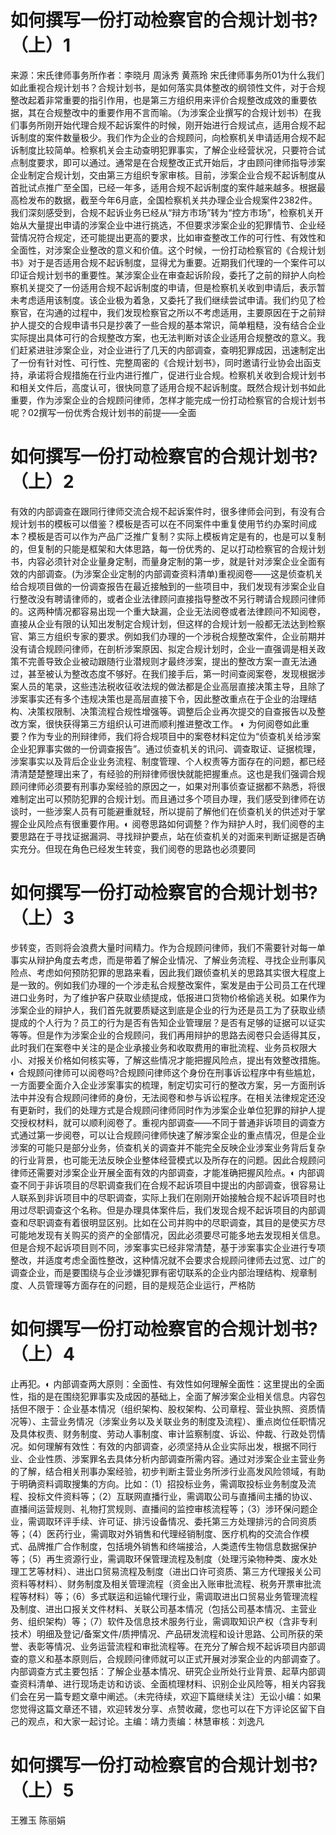 # 如何撰写一份打动检察官的合规计划书?（上）1

来源：宋氏律师事务所作者：李晓月 周泳秀  黄燕玲 宋氏律师事务所01为什么我们如此重视合规计划书？合规计划书，是如何落实具体整改的纲领性文件，对于合规整改起着非常重要的指引作用，也是第三方组织用来评价合规整改成效的重要依据，其在合规整改中的重要作用不言而喻。（为涉案企业撰写的合规计划书）在我们事务所刚开始代理合规不起诉案件的时候，刚开始进行合规试点，适用合规不起诉制度的案件数量极少。我们作为企业的合规顾问，向检察机关申请适用合规不起诉制度比较简单。检察机关会主动查明犯罪事实，了解企业经营状况，只要符合试点制度要求，即可以通过。通常是在合规整改正式开始后，才由顾问律师指导涉案企业制定合规计划，交由第三方组织专家审核。目前，涉案企业合规不起诉制度从首批试点推广至全国，已经一年多，适用合规不起诉制度的案件越来越多。根据最高检发布的数据，截至今年6月底，全国检察机关共办理企业合规案件2382件。我们深刻感受到，合规不起诉业务已经从“辩方市场”转为“控方市场”，检察机关开始从大量提出申请的涉案企业中进行挑选，不但要求涉案企业的犯罪情节、企业经营情况符合规定，还可能提出更高的要求，比如审查整改工作的可行性、有效性和全面性，对涉案企业整改的意义和价值。这个时候，一份打动检察官的《合规计划书》对于是否适用合规不起诉制度，显得尤为重要。近期我们代理的一个案件可以印证合规计划书的重要性。某涉案企业在审查起诉阶段，委托了之前的辩护人向检察机关提交了一份适用合规不起诉制度的申请，但是检察机关收到申请后，表示暂未考虑适用该制度。该企业极为着急，又委托了我们继续尝试申请。我们约见了检察官，在沟通的过程中，我们发现检察官之所以不考虑适用，主要原因在于之前辩护人提交的合规申请书只是抄袭了一些合规的基本常识，简单粗糙，没有结合企业实际提出具体可行的合规整改方案，也无法判断对该企业适用合规整改的意义。我们赶紧进驻涉案企业，对企业进行了几天的内部调查，查明犯罪成因，迅速制定出了一份有针对性、可行性、完整周密的《合规计划书》，同时邀请行业协会出函支持，承诺将合规措施在行业内进行推广，促进行业合规。检察机关收到合规计划书和相关文件后，高度认可，很快同意了适用合规不起诉制度。既然合规计划书如此重要，作为涉案企业的合规顾问律师，怎样才能完成一份打动检察官的合规计划书呢？02撰写一份优秀合规计划书的前提——全面

# 如何撰写一份打动检察官的合规计划书?（上）2

有效的内部调查在跟同行律师交流合规不起诉案件时，很多律师会问到，有没有合规计划书的模板可以借鉴？模板是否可以在不同案件中重复使用节约办案时间成本？模板是否可以作为产品广泛推广复制？实际上模板肯定是有的，也是可以复制的，但复制的只能是框架和大体思路，每一份优秀的、足以打动检察官的合规计划书，内容必须针对企业量身定制，而量身定制的第一步，就是针对涉案企业全面有效的内部调查。(为涉案企业定制的内部调查资料清单)重视阅卷——这是侦查机关给合规项目做的一份调查报告在最近接触到的一些项目中，我们发现有涉案企业自行整改没有聘请律师的，或者企业法律顾问直接指导整改不另行聘请合规顾问律师的。这两种情况都容易出现一个重大缺漏，企业无法阅卷或者法律顾问不知阅卷，直接从企业有限的认知出发制定合规计划，但这样的合规计划一般都无法达到检察官、第三方组织专家的要求。例如我们办理的一个涉税合规整改案件，企业前期并没有请合规顾问律师，在剖析涉案原因、拟定合规计划时，企业一直强调是相关政策不完善导致企业被动跟随行业潜规则才最终涉案，提出的整改方案一直无法通过，甚至被认为整改态度不够好。在我们接手后，第一时间查阅案卷，发现根据涉案人员的笔录，这些违法税收征收法规的做法都是企业高层直接决策主导，且除了涉案事实还有多个违规决策也是高层直接下令，因此整改重点在于企业的治理结构、决策权限制、决策流程合规性增强等。调整后企业再次提交的自查报告以及整改方案，很快获得第三方组织认可进而顺利推进整改工作。  ◐ 为何阅卷如此重要？作为专业的刑辩律师，我们将合规项目中的案卷材料定位为“侦查机关给涉案企业犯罪事实做的一份调查报告”。通过侦查机关的讯问、调查取证、证据梳理，涉案事实以及背后企业业务流程、制度管理、个人权责等方面存在的问题，都已经清清楚楚整理出来了，有经验的刑辩律师很快就能把握重点。这也是我们强调合规顾问律师必须要有刑事办案经验的原因之一，如果对刑事侦查证据都不熟悉，将很难制定出可以预防犯罪的合规计划。而且通过多个项目办理，我们感受到律师在访谈时，一些涉案人员有可能避重就轻，所以提前了解他们在侦查机关的供述对于掌握企业风险点有很重要作用。◐ 阅卷思路如何调整？作为辩护人时，我们阅卷的主要思路在于寻找证据漏洞、寻找辩护要点，站在侦查机关的对面来判断证据是否确实充分。但现在角色已经发生转变，我们阅卷的思路也必须要同

# 如何撰写一份打动检察官的合规计划书?（上）3

步转变，否则将会浪费大量时间精力。作为合规顾问律师，我们不需要针对每一单事实从辩护角度去考虑，而是带着了解企业情况、了解业务流程、寻找企业刑事风险点、考虑如何预防犯罪的思路来看，因此我们跟侦查机关的思路其实很大程度上是一致的。例如我们办理的一个涉走私合规整改案件，案发是由于公司员工在代理进口业务时，为了维护客户获取业绩提成，低报进口货物价格偷逃关税。如果作为涉案企业的辩护人，我们首先就要质疑这到底是企业的行为还是员工为了获取业绩提成的个人行为？员工的行为是否有告知企业管理层？是否有足够的证据可以证实等等。但是作为涉案企业的合规顾问，我们再用辩护的思路去阅卷只会适得其反，此时我们在案卷中关注的是企业承接业务和收取费用的审批流程、业务员权限大小、对报关价格如何核实等，了解这些情况才能把握风险点，提出有效整改措施。◐ 合规顾问律师可以阅卷吗?合规顾问律师这个身份在刑事诉讼程序中有些尴尬，一方面要全面介入企业涉案事实的梳理，制定切实可行的整改方案，另一方面刑诉法中并没有合规顾问律师的身份，无法阅卷和参与诉讼程序。在相关法律规定还没有更新时，我们的处理方式是合规顾问律师同时作为涉案企业单位犯罪的辩护人提交授权材料，就可以顺利阅卷了。重视内部调查——不同于普通非诉项目的调查方式通过第一步阅卷，可以让合规顾问律师快速了解涉案企业的重点情况，但是企业涉案的可能只是部分业务，侦查机关的调查并不能完全反映企业涉案业务背后复杂的行业背景，也可能无法反映企业整体经营模式以及所存在的问题。因此合规顾问律师还需要对涉案企业开展全面有效的内部调查，才能准确把握风险点。◐ 内部调查不同于非诉项目的尽职调查我们在合规不起诉项目中提出的内部调查，很容易让人联系到非诉项目中的尽职调查，实际上我们在刚刚开始接触合规不起诉项目时也用过尽职调查这个名称。但是办理具体案件后，我们发现合规不起诉项目的内部调查和尽职调查有着很明显区别。比如在公司并购中的尽职调查，其目的是使买方尽可能地发现有关购买的资产的全部情况，因此必须要尽可能多地去发现相关信息。但是合规不起诉项目则不同，涉案事实已经非常清楚，基于涉案事实企业进行专项整改，并适度考虑全面性整改，这种情况就不会要求合规顾问律师去过宽、过广的调查企业，而是要围绕与企业涉嫌犯罪有密切联系的企业内部治理结构、规章制度、人员管理等方面存在的问题，目的是规范企业运行，严格防

# 如何撰写一份打动检察官的合规计划书?（上）4

止再犯。◐ 内部调查两大原则：全面性、有效性如何理解全面性：这里提出的全面性，指的是在围绕犯罪事实及成因的基础上，全面了解涉案企业相关信息。内容包括但不限于：企业基本情况（组织架构、股权架构、公司章程、营业执照、资质情况等）、主营业务情况（涉案业务以及关联业务的制度及流程）、重点岗位任职情况及具体权责、财务制度、劳动人事制度、审计监察制度、诉讼、仲裁、行政处罚情况。如何理解有效性：有效的内部调查，必须坚持从企业实际出发，根据不同行业、企业性质、涉案罪名去具体分析内部调查所需内容。通过对涉案企业主营业务的了解，结合相关刑事办案经验，初步判断主营业务所涉行业高发风险领域，有助于明确资料调取搜集的方向。比如：（1）招投标业务，需调取投标业务制度及流程、投标文件资料等；（2）互联网直播行业，需调取公司与直播间主播的协议、直播间运营规则、礼物打赏规则、直播间的监控审核流程等；（3）涉环保问题企业，需调取环评手续、许可证、排污设备情况、委托第三方处理排污的合同资质等；（4）医药行业，需调取对外销售和代理经销制度、医疗机构的交流合作模式、品牌推广合作制度，包括境外销售和终端接洽，人类遗传生物信息数据保护等；（5）再生资源行业，需调取环保管理流程及制度（处理污染物种类、废水处理工艺等材料）、进出口贸易流程及制度（进出口许可资质、第三方代理报关公司资料等材料）、财务制度及相关管理流程（资金出入账审批流程、税务开票审批流程等材料）等；（6）多式联运和运输代理行业，需调取进出口贸易业务管理流程及制度、进出口报关文件材料、关联公司基本情况（包括公司基本情况、主营业务、组织架构）等；（7）软件及信息技术服务行业，需调取知识产权（含非专利技术）明细及登记/备案文件/质押情况、产品研发流程和设计思路、公司所获的荣誉、表彰等情况、业务运营流程和审批流程等。在充分了解合规不起诉项目内部调查的意义和基本原则后，合规顾问律师就可以正式开展对涉案企业的内部调查了。内部调查方式主要包括：了解企业基本情况、研究企业所处行业背景、起草内部调查资料清单、进行现场走访和访谈、全面梳理材料、识别企业风险等，相关内容我们会在另一篇专题文章中阐述。（未完待续，欢迎下篇继续关注）无讼小编：如果您觉得这篇文章还不错，欢迎转发分享、点赞收藏，您也可以在下方评论区留下自己的观点，和大家一起讨论。主编：靖力责编：林慧审核：刘逸凡 

# 如何撰写一份打动检察官的合规计划书?（上）5

王雅玉 陈丽娟 

